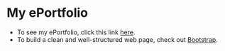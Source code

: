 # My ePortfolio
- To see my ePortfolio, click this link [here](https://nchand.github.io/eportfolio/).
- To build a clean and well-structured web page, check out [Bootstrap](https://getbootstrap.com/).
